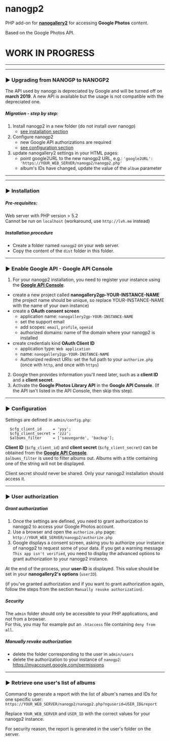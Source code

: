 # nanogp2

PHP add-on for <b>[nanogallery2](https://github.com/nanostudio-org/nanogallery2)</b> for accessing **Google Photos** content.   
  
Based on the Google Photos API.
  
  
# WORK IN PROGRESS

---
---
### :arrow_forward: Upgrading from NANOGP to NANOGP2
The API used by nanogp is depreciated by Google and will be turned off on **march 2019**.
A new API is available but the usage is not compatible with the depreciated one.

##### Migration - step by step:
1. Install nanogp2 in a new folder (do not install over nanogp)  
    - [see installation section](#arrow_forward-installation)
2. Configure nanogp2  
    - new Google API authorizations are required
    - [see configuration section](#arrow_forward-configuration)
3. update nanogallery2 settings in your HTML pages:  
   - point google2URL to the new nanogp2 URL, e.g.: `'google2URL': 'https://YOUR_WEB_SERVER/nanogp2/nanogp2.php'`
   - album's IDs have changed, update the value of the `album` parameter

---
---

### :arrow_forward: Installation

##### Pre-requisites:
Web server with PHP version > 5.2  
Cannot be run on `localhost` (workaround, use `http://lvh.me` instead)  


##### Installation procedure  

- Create a folder named `nanogp2` on your web server.
- Copy the content of the `dist` folder in this folder.

---

### :arrow_forward: Enable Google API - Google API Console

1. For your nanogp2 installation, you need to register your instance using the <b>[Google API Console](https://console.developers.google.com/)</b>.
  - create a new project called **nanogallery2gp-YOUR-INSTANCE-NAME** (the project name should be unique, so replace YOUR-INSTANCE-NAME with the name of your own instance)
  - create a **OAuth consent screen**
    - application name: `nanogallery2gp-YOUR-INSTANCE-NAME`
    - set the support email
    - add scopes: `email`, `profile`, `openid`
    - authorized domains: name of the domain where your nanogp2 is installed
  - create credentials kind **OAuth Client ID**
    - application type: `Web application`
    - name: `nanogallery2gp-YOUR-INSTANCE-NAME`
    - Authorized redirect URIs: set the full path to your `authorize.php` (once with `http`, and once with `https`)
2. Google then provides information you'll need later, such as a **client ID** and a **client secret**.
3. Activate the **Google Photos Library API** in  the **Google API Console**. (If the API isn't listed in the API Console, then skip this step).

---

### :arrow_forward: Configuration


Settings are defined in `admin/config.php`:
  
```
  $cfg_client_id     = 'yyy';
  $cfg_client_secret = 'zzz';
  $albums_filter     = ['sauvegarde', 'backup'];
```
  
**Client ID** (`$cfg_client_id`) and **client secret** (`$cfg_client_secret`) can be obtained from the <b>[Google API Console](https://console.developers.google.com/)</b>.  
`$albums_filter` is used to filter albums out. Albums with a title containing one of the string will not be displayed.
    
  
Client secret should never be shared. Only your nanogp2 installation should access it.  
  
  
---

### :arrow_forward: User authorization



##### Grant authorization

1. Once the settings are defined, you need to grant authorization to nanogp2 to access your Google Photos account.  
2. Use a browser and open the `authorize.php` page: `http://YOUR_WEB_SERVER/nanogp2/authorize.php`  
3. Google displays a consent screen, asking you to authorize your instance of nanogp2 to request some of your data.
If you get a warning message `This app isn't verified`, you need to display the advanced options to grant authorization to your nanogp2 instance.  

At the end of the process, your **user-ID** is displayed. This value should be set in your **nanogallery2's options** (`userID`).  
  
(if you've granted authorization and if you want to grant authorization again, follow the steps from the section `Manually revoke authorization`).

##### Security  

The `admin` folder should only be accessible to your PHP applications, and not from a browser.  
For this, you may for example put an `.htaccess` file containing `deny from all`.

##### Manually revoke authorization  
- delete the folder corresponding to the user in `admin/users`
- delete the authorization to your instance of `nanogp2`: https://myaccount.google.com/permissions

---

### :arrow_forward: Retrieve one user's list of albums

Command to generate a report with the list of album's names and IDs for one specific user:  
`https://YOUR_WEB_SERVER/nanogp2/nanogp2.php?nguserid=USER_ID&report`  
  
Replace `YOUR_WEB_SERVER` and `USER_ID` with the correct values for your nanogp2 instance.

For security reason, the report is generated in the user's folder on the server.
